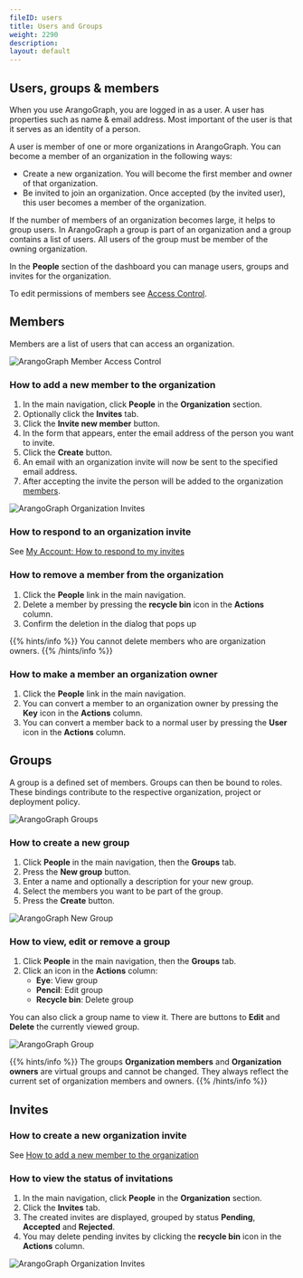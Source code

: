 ```yaml
---
fileID: users
title: Users and Groups
weight: 2290
description: 
layout: default
---
```

## Users, groups & members

When you use ArangoGraph, you are logged in as a user.
A user has properties such as name & email address.
Most important of the user is that it serves as an identity of a person.

A user is member of one or more organizations in ArangoGraph.
You can become a member of an organization in the following ways:

- Create a new organization. You will become the first member and owner of that
  organization.
- Be invited to join an organization. Once accepted (by the invited user), this
  user becomes a member of the organization.

If the number of members of an organization becomes large, it helps to group
users. In ArangoGraph a group is part of an organization and a group contains
a list of users. All users of the group must be member of the owning organization.



In the **People** section of the dashboard you can manage users, groups and
invites for the organization.

To edit permissions of members see [Access Control](../security-and-access-control/).

## Members

Members are a list of users that can access an organization.

![ArangoGraph Member Access Control](/images/arangograph-access-control-members.png)

### How to add a new member to the organization

1. In the main navigation, click __People__ in the __Organization__ section.
2. Optionally click the __Invites__ tab.
3. Click the __Invite new member__ button.
4. In the form that appears, enter the email address of the person you want to
   invite.
5. Click the __Create__ button.
6. An email with an organization invite will now be sent to the specified
   email address.
7. After accepting the invite the person will be added to the organization
   [members](#members).

![ArangoGraph Organization Invites](/images/arangograph-new-invite.png)

### How to respond to an organization invite

See [My Account: How to respond to my invites](../my-account#how-to-respond-to-my-invites)

### How to remove a member from the organization

1. Click the __People__ link in the main navigation.
2. Delete a member by pressing the __recycle bin__ icon in the __Actions__ column.
3. Confirm the deletion in the dialog that pops up

{{% hints/info %}}
You cannot delete members who are organization owners.
{{% /hints/info %}}

### How to make a member an organization owner

1. Click the __People__ link in the main navigation.
2. You can convert a member to an organization owner by pressing the __Key__ icon
   in the __Actions__ column.
3. You can convert a member back to a normal user by pressing the __User__ icon
   in the __Actions__ column.

## Groups

A group is a defined set of members. Groups can then be bound to roles. These
bindings contribute to the respective organization, project or deployment policy.

![ArangoGraph Groups](/images/arangograph-groups.png)

### How to create a new group

1. Click __People__ in the main navigation, then the __Groups__ tab.
2. Press the __New group__ button.
3. Enter a name and optionally a description for your new group.
4. Select the members you want to be part of the group.
5. Press the __Create__ button.

![ArangoGraph New Group](/images/arangograph-new-group.png)

### How to view, edit or remove a group

1. Click __People__ in the main navigation, then the __Groups__ tab.
2. Click an icon in the __Actions__ column:
   - __Eye__: View group
   - __Pencil__: Edit group
   - __Recycle bin__: Delete group

You can also click a group name to view it. There are buttons to __Edit__ and
__Delete__ the currently viewed group.

![ArangoGraph Group](/images/arangograph-group.png)

{{% hints/info %}}
The groups __Organization members__ and __Organization owners__ are virtual groups
and cannot be changed. They always reflect the current set of organization
members and owners.
{{% /hints/info %}}

## Invites

### How to create a new organization invite

See [How to add a new member to the organization](#how-to-add-a-new-member-to-the-organization)

### How to view the status of invitations

1. In the main navigation, click __People__ in the __Organization__ section.
2. Click the __Invites__ tab.
3. The created invites are displayed, grouped by status __Pending__,
   __Accepted__ and __Rejected__.
4. You may delete pending invites by clicking the __recycle bin__ icon in the
   __Actions__ column.

![ArangoGraph Organization Invites](/images/arangograph-org-invites.png)
